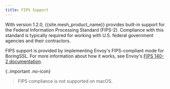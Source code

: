 ```yaml
---
title: FIPS Support
---
```


With version 1.2.0, {{site.mesh_product_name}} provides built-in support for the Federal Information Processing Standard (FIPS-2). Compliance with this standard is typically required for working with U.S. federal government agencies and their contractors.

FIPS support is provided by implementing Envoy's FIPS-compliant mode for BoringSSL. For more information about how it works, see Envoy's [FIPS 140-2 documentation](https://www.envoyproxy.io/docs/envoy/latest/intro/arch_overview/security/ssl#fips-140-2).

{:.important .no-icon}
> FIPS compliance is not supported on macOS.
